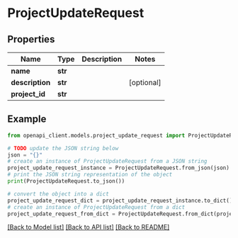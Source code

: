# ProjectUpdateRequest


## Properties

Name | Type | Description | Notes
------------ | ------------- | ------------- | -------------
**name** | **str** |  | 
**description** | **str** |  | [optional] 
**project_id** | **str** |  | 

## Example

```python
from openapi_client.models.project_update_request import ProjectUpdateRequest

# TODO update the JSON string below
json = "{}"
# create an instance of ProjectUpdateRequest from a JSON string
project_update_request_instance = ProjectUpdateRequest.from_json(json)
# print the JSON string representation of the object
print(ProjectUpdateRequest.to_json())

# convert the object into a dict
project_update_request_dict = project_update_request_instance.to_dict()
# create an instance of ProjectUpdateRequest from a dict
project_update_request_from_dict = ProjectUpdateRequest.from_dict(project_update_request_dict)
```
[[Back to Model list]](../README.md#documentation-for-models) [[Back to API list]](../README.md#documentation-for-api-endpoints) [[Back to README]](../README.md)


